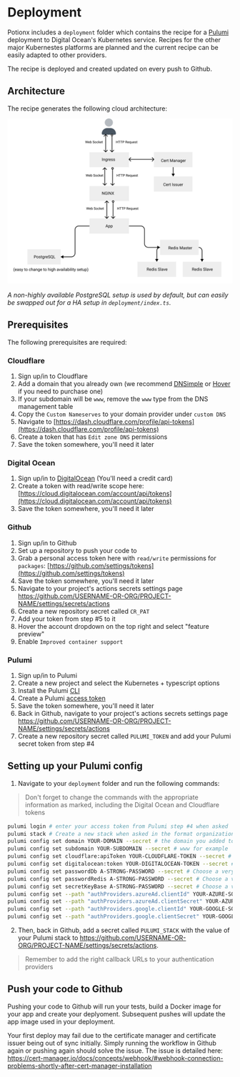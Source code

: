 # Deployment
Potionx includes a `deployment` folder which contains the recipe for a [Pulumi](https://www.pulumi.com/) deployment to Digital Ocean's Kubernetes service.
Recipes for the other major Kubernestes platforms are planned and the current recipe can be easily adapted to other providers.

The recipe is deployed and created updated on every push to Github.

## Architecture
The recipe generates the following cloud architecture:

![architecture](./deployment.svg)

*A non-highly available PostgreSQL setup is used by default, but can easily be swapped out for a HA setup in `deployment/index.ts`.*

## Prerequisites
The following prerequisites are required:

### Cloudflare
1. Sign up/in to Cloudflare
2. Add a domain that you already own (we recommend [DNSimple](https://dnsimple.com/) or [Hover](https://www.hover.com/) if you need to purchase one)
3. If your subdomain will be `www`, remove the `www` type from the DNS management table
4. Copy the `Custom Nameserves` to your domain provider under `custom DNS`
5. Navigate to [https://dash.cloudflare.com/profile/api-tokens](https://dash.cloudflare.com/profile/api-tokens)
6. Create a token that has `Edit zone DNS` permissions
7. Save the token somewhere, you'll need it later

### Digital Ocean
1. Sign up/in to [DigitalOcean](https://digitalocean.com) (You'll need a credit card)
2. Create a token with read/write scope here: [https://cloud.digitalocean.com/account/api/tokens](https://cloud.digitalocean.com/account/api/tokens)
3. Save the token somewhere, you'll need it later

### Github
1. Sign up/in to Github
2. Set up a repository to push your code to
3. Grab a personal access token here with `read/write` permissions for `packages`: [https://github.com/settings/tokens](https://github.com/settings/tokens)
4. Save the token somewhere, you'll need it later
5. Navigate to your project's actions secrets settings page https://github.com/USERNAME-OR-ORG/PROJECT-NAME/settings/secrets/actions
6. Create a new repository secret called `CR_PAT`
7. Add your token from step #5 to it
8. Hover the account dropdown on the top right and select "feature preview"
9. Enable `Improved container support`

### Pulumi
1. Sign up/in to Pulumi
2. Create a new project and select the Kubernetes + typescript options
3. Install the Pulumi [CLI](https://www.pulumi.com/docs/get-started/install/)
4. Create a Pulumi [access token](https://app.pulumi.com/account/tokens)
5. Save the token somewhere, you'll need it later
6. Back in Github, navigate to your project's actions secrets settings page https://github.com/USERNAME-OR-ORG/PROJECT-NAME/settings/secrets/actions
7. Create a new repository secret called `PULUMI_TOKEN` and add your Pulumi secret token from step #4

## Setting up your Pulumi config
1. Navigate to your `deployment` folder and run the following commands:

> Don't forget to change the commands with the appropriate information as marked, including the Digital Ocean and Cloudflare tokens

```bash
pulumi login # enter your access token from Pulumi step #4 when asked
pulumi stack # Create a new stack when asked in the format organization-name/stack, where organization-name is your username by default
pulumi config set domain YOUR-DOMAIN --secret # the domain you added to Cloudflare
pulumi config set subdomain YOUR-SUBDOMAIN --secret # www for example
pulumi config set cloudflare:apiToken YOUR-CLOUDFLARE-TOKEN --secret # from step 5 of the Cloudflare set up
pulumi config set digitalocean:token YOUR-DIGITALOCEAN-TOKEN --secret # from step 3 of the DigitalOcean set up
pulumi config set passwordDb A-STRONG-PASSWORD --secret # Choose a very strong password for your database user, mix phx.gen.secret can help
pulumi config set passwordRedis A-STRONG-PASSWORD --secret # Choose a very strong password for your Redis user, mix phx.gen.secret can help
pulumi config set secretKeyBase A-STRONG-PASSWORD --secret # Choose a very strong password for your Redis user, mix phx.gen.secret can help
pulumi config set --path "authProviders.azureAd.clientId" YOUR-AZURE-SOCIAL-LOGIN-CLIENT-ID --secret
pulumi config set --path "authProviders.azureAd.clientSecret" YOUR-AZURE-SOCIAL-LOGIN-CLIENT-SECRET --secret
pulumi config set --path "authProviders.google.clientId" YOUR-GOOGLE-SOCIAL-LOGIN-CLIENT-ID --secret
pulumi config set --path "authProviders.google.clientSecret" YOUR-GOOGLE-SOCIAL-LOGIN-CLIENT-SECRET --secret
```
2. Then, back in Github, add a secret called `PULUMI_STACK` with the value of your Pulumi stack to https://github.com/USERNAME-OR-ORG/PROJECT-NAME/settings/secrets/actions.

> Remember to add the right callback URLs to your authentication providers

## Push your code to Github
Pushing your code to Github will run your tests, build a Docker image for your app and create your deplyoment. Subsequent pushes will update the app image used in your deployment.

Your first deploy may fail due to the certificate manager and certificate issuer being out of sync initially. Simply running the workflow in Github again or pushing again should solve the issue.
The issue is detailed here:
https://cert-manager.io/docs/concepts/webhook/#webhook-connection-problems-shortly-after-cert-manager-installation
